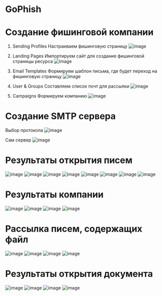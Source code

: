 # GoPhish

# Создание фишинговой компании

1. Sending Profiles
Настраиваем фишинговую страницу
![image](https://user-images.githubusercontent.com/56391887/165874588-7b9a9c27-cf4a-4b38-855e-3bf8c7de1181.png)

2. Landing Pages
Импортируем сайт для создание фишинговой страницы ресурса
![image](https://user-images.githubusercontent.com/56391887/165874142-8dfa2b15-7755-421b-8b63-e112420f88ac.png)

3. Email Templates
Формируем шаблон письма, где будет переход на фишинговую страницу
![image](https://user-images.githubusercontent.com/56391887/165874290-62d2a284-d622-48ae-92f0-58fea2d4d96f.png)

4. User & Groups
Составляем список почт для рассылки
![image](https://user-images.githubusercontent.com/56391887/165874401-db5aca78-641d-4f4d-a3fe-b44a0a1f1b54.png)

5. Campaigns
Формируем компанию
![image](https://user-images.githubusercontent.com/56391887/165874851-fef8d772-b543-4f1b-a5b7-0a70058cb309.png)

# Создание SMTP сервера

Выбор протокола
![image](https://user-images.githubusercontent.com/56391887/165875238-904afb9e-d930-4fb7-8f7f-322b53114a0b.png)

Сам сервер
![image](https://user-images.githubusercontent.com/56391887/165875287-f8f87645-a9ea-48f5-bed3-8f3021e90b73.png)

# Результаты открытия писем
![image](https://user-images.githubusercontent.com/56391887/165875525-00b45e98-0e33-4684-91d1-099fa6da7a2d.png)
![image](https://user-images.githubusercontent.com/56391887/165875664-04512e20-8cfb-4151-bb35-afc399554f64.png)
![image](https://user-images.githubusercontent.com/56391887/165875706-b035ba18-0cfe-4069-97b7-af8c82eb5a8f.png)
![image](https://user-images.githubusercontent.com/56391887/165875752-878fd789-ea22-453d-a5b7-b7c2f4e1a128.png)
![image](https://user-images.githubusercontent.com/56391887/165875767-707ec804-30e8-478a-b827-6eea7455736c.png)
![image](https://user-images.githubusercontent.com/56391887/165875792-7da5512f-95a1-45bd-9115-67a57512d66a.png)
![image](https://user-images.githubusercontent.com/56391887/165875827-480e8d78-483f-4c5c-b796-8cf9cc827502.png)
![image](https://user-images.githubusercontent.com/56391887/165876070-077fa1f0-83cc-497a-90db-342c3ef5a21e.png)

# Результаты компании

![image](https://user-images.githubusercontent.com/56391887/165876463-69f137ec-a102-4dc9-85f2-07bba70da449.png)
![image](https://user-images.githubusercontent.com/56391887/165876488-d992f7c5-12aa-44b9-adcc-501e0bc1fb9c.png)
![image](https://user-images.githubusercontent.com/56391887/165876556-ede80038-b8e0-4595-a484-13fb24784ca8.png)
![image](https://user-images.githubusercontent.com/56391887/165876630-b6f936e5-94db-4101-add0-e26e1fd446a6.png)

# Рассылка писем, содержащих файл
![image](https://user-images.githubusercontent.com/56391887/165878562-1fe8ea93-195c-498b-838e-c6d2e7c9b22b.png)
![image](https://user-images.githubusercontent.com/56391887/165878639-d98333eb-8846-4894-8ba5-7ace045459ce.png)
![image](https://user-images.githubusercontent.com/56391887/165878660-be13549a-b2e9-4323-b200-ae566c7c0470.png)
![image](https://user-images.githubusercontent.com/56391887/165878667-d20ca726-a731-482e-a840-2ba57bfde497.png)
# Результаты открытия документа
![image](https://user-images.githubusercontent.com/56391887/165879024-33b3f392-7c8a-4968-aa1c-2966b38ddd0c.png)
![image](https://user-images.githubusercontent.com/56391887/165879065-802f5441-8396-4ca4-8f54-554b79a86144.png)
![image](https://user-images.githubusercontent.com/56391887/165879105-0efb60db-9138-46cc-8b89-944d10709152.png)
![image](https://user-images.githubusercontent.com/56391887/165879117-e60afbed-1e37-4d0e-88b8-5eec3624d4f7.png)





